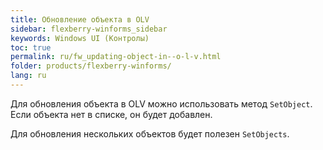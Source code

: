 ```yaml
---
title: Обновление объекта в OLV
sidebar: flexberry-winforms_sidebar
keywords: Windows UI (Контролы)
toc: true
permalink: ru/fw_updating-object-in--o-l-v.html
folder: products/flexberry-winforms/
lang: ru
---
```


Для обновления объекта в OLV можно использовать метод `SetObject`. Если объекта нет в списке, он будет добавлен.

Для обновления нескольких объектов будет полезен `SetObjects`.

